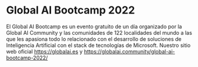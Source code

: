 # Global AI Bootcamp 2022

El Global AI Bootcamp es un evento gratuito de un día organizado por la Global AI Community y las comunidades de 122 localidades del mundo a las que les apasiona todo lo relacionado con el desarrollo de soluciones de Inteligencia Artificial con el stack de tecnologías de Microsoft. Nuestro sitio web oficial https://globalai.es y https://globalai.community/global-ai-bootcamp-2022/